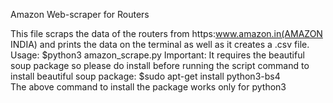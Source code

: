 Amazon Web-scraper for Routers

This file scraps the data of the routers from https:www.amazon.in(AMAZON INDIA) and prints the data on the terminal as well as it creates a .csv file.
Usage:  $python3 amazon_scrape.py
Important: 
              It requires the beautiful soup package so please do install before running the script
              command to install beautiful soup package:  $sudo apt-get install python3-bs4  
              The above command to install the package works only for python3
